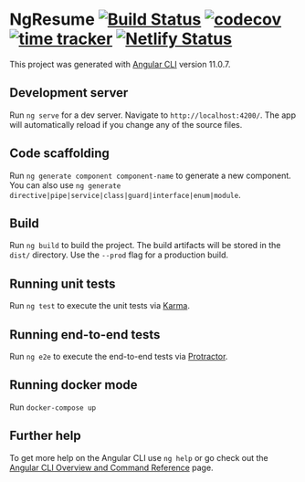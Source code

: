 # NgResume [![Build Status](https://api.travis-ci.com/stevahnes/ng-resume-builder.svg?branch=main)](https://travis-ci.com/github/stevahnes/ng-resume-builder) [![codecov](https://codecov.io/gh/stevahnes/ng-resume-builder/branch/main/graph/badge.svg?token=9VYWK0KTI4)](https://codecov.io/gh/stevahnes/ng-resume-builder) [![time tracker](https://wakatime.com/badge/github/stevahnes/ng-resume-builder.svg)](https://wakatime.com/badge/github/stevahnes/ng-resume-builder) [![Netlify Status](https://api.netlify.com/api/v1/badges/17ae3597-3c8e-4a8d-834b-cb7408df589f/deploy-status)](https://app.netlify.com/sites/ngresume/deploys)

This project was generated with [Angular CLI](https://github.com/angular/angular-cli) version 11.0.7.

## Development server

Run `ng serve` for a dev server. Navigate to `http://localhost:4200/`. The app will automatically reload if you change any of the source files.

## Code scaffolding

Run `ng generate component component-name` to generate a new component. You can also use `ng generate directive|pipe|service|class|guard|interface|enum|module`.

## Build

Run `ng build` to build the project. The build artifacts will be stored in the `dist/` directory. Use the `--prod` flag for a production build.

## Running unit tests

Run `ng test` to execute the unit tests via [Karma](https://karma-runner.github.io).

## Running end-to-end tests

Run `ng e2e` to execute the end-to-end tests via [Protractor](http://www.protractortest.org/).

## Running docker mode
Run `docker-compose up`

## Further help

To get more help on the Angular CLI use `ng help` or go check out the [Angular CLI Overview and Command Reference](https://angular.io/cli) page.
